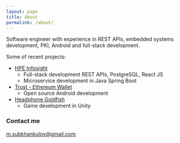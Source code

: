 ```yaml
---
layout: page
title: About
permalink: /about/
---
```


Software engineer with experience in REST APIs, embedded systems development, PKI, Android and full-stack development.

Some of recent projects:
- [HPE Infosight](https://www.hpe.com/us/en/storage/infosight.html)
  - Full-stack development REST APIs, PostgreSQL, React JS
  - Microservice development in Java Spring Boot
- [Trust - Ethereum Wallet](https://trustwalletapp.com/)
  - Open source Android development
- [Headphone Goldfish](https://play.google.com/store/apps/details?id=com.goldfisher.hg)
  - Game development in Unity

### Contact me

[m.subkhankulov@gmail.com](mailto:m.subkhankulov@gmail.com)
